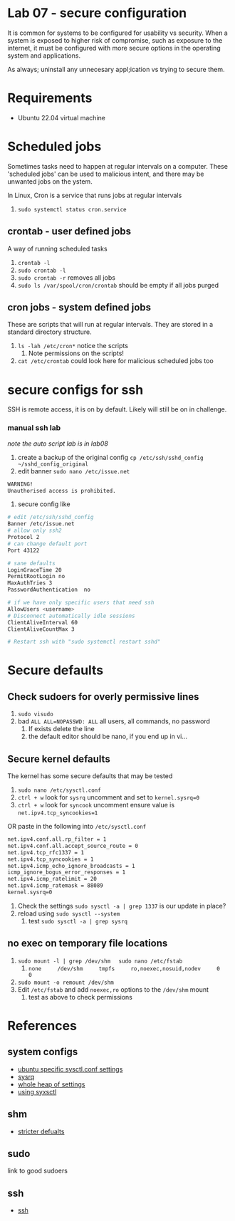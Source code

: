 # Lab 07 - secure configuration
It is common for systems to be configured for usability vs security. When a system is exposed to higher risk of compromise, such as exposure to the internet, it must be configured with more secure options in the operating system and applications.

As always; uninstall any unnecesary appl;ication vs trying to secure them.

# Requirements
* Ubuntu 22.04 virtual machine

# Scheduled jobs
Sometimes tasks need to happen at regular intervals on a computer. These 'scheduled jobs' can be used to malicious intent, and there may be unwanted jobs on the ystem.

In Linux, Cron is a service that runs jobs at regular intervals
1. `sudo systemctl status cron.service`

## crontab - user defined jobs
A way of running scheduled tasks
1. `crontab -l`
1. `sudo crontab -l`
1. `sudo crontab -r` removes all jobs
1. `sudo ls /var/spool/cron/crontab` should be empty if all jobs purged

## cron jobs - system defined jobs
These are scripts that will run at regular intervals. They are stored in a standard directory structure.
1. `ls -lah /etc/cron*` notice the scripts
   1. Note permissions on the scripts!
1. `cat /etc/crontab` could look here for malicious scheduled jobs too

# secure configs for ssh
SSH is remote access, it is on by default. Likely will still be on in challenge.

### manual ssh lab 
_note the auto script lab is in lab08_

1. create a backup of the original config `cp /etc/ssh/sshd_config ~/sshd_config_original`
1. edit banner `sudo nano /etc/issue.net`
```sh
WARNING!
Unauthorised access is prohibited.
```
1. secure config like
```sh
# edit /etc/ssh/sshd_config
Banner /etc/issue.net
# allow only ssh2
Protocol 2
# can change default port
Port 43122

# sane defaults
LoginGraceTime 20
PermitRootLogin no
MaxAuthTries 3
PasswordAuthentication  no

# if we have only specific users that need ssh
AllowUsers <username> 
# Disconnect automatically idle sessions
ClientAliveInterval 60
ClientAliveCountMax 3

# Restart ssh with "sudo systemctl restart sshd"
```

# Secure defaults

## Check sudoers for overly permissive lines
1. `sudo visudo`
1. bad `ALL ALL=NOPASSWD: ALL` all users, all commands, no password
   1. If exists delete the line 
   1. the default editor should be nano, if you end up in vi... 

## Secure kernel defaults
The kernel has some secure defaults that may be tested

1. `sudo nano /etc/sysctl.conf`
1. `ctrl + w` look for `sysrq` uncomment and set to `kernel.sysrq=0`
1. `ctrl + w` look for `syncook` uncomment ensure value is `net.ipv4.tcp_syncookies=1` 

OR paste in the following into `/etc/sysctl.conf`

```sh
net.ipv4.conf.all.rp_filter = 1
net.ipv4.conf.all.accept_source_route = 0
net.ipv4.tcp_rfc1337 = 1
net.ipv4.tcp_syncookies = 1
net.ipv4.icmp_echo_ignore_broadcasts = 1
icmp_ignore_bogus_error_responses = 1
net.ipv4.icmp_ratelimit = 20
net.ipv4.icmp_ratemask = 88089
kernel.sysrq=0
```
1. Check the settings `sudo sysctl -a | grep 1337` is our update in place?
1. reload using `sudo sysctl --system`
   1. test `sudo sysctl -a | grep sysrq` 

## no exec on temporary file locations

1. `sudo mount -l | grep /dev/shm `
` sudo nano /etc/fstab`
   1. `none     /dev/shm     tmpfs     ro,noexec,nosuid,nodev     0     0`
1. `sudo mount -o remount /dev/shm`
1. Edit `/etc/fstab` and add `noexec,ro` options to the `/dev/shm` mount
   1. test as above to check permissions

# References

## system configs
* [ubuntu specific sysctl.conf settings](https://wiki.ubuntu.com/ImprovedNetworking/KernelSecuritySettings)
* [sysrq](https://www.debian.org/doc/manuals/securing-debian-manual/restrict-sysrq.it.html)
* [whole heap of settings](https://tldp.org/HOWTO/Adv-Routing-HOWTO/lartc.kernel.obscure.html)
* [using syxsctl](https://www.cyberciti.biz/faq/reload-sysctl-conf-on-linux-using-sysctl/)

## shm
* [stricter defualts](https://help.ubuntu.com/community/StricterDefaults)

## sudo 
link to good sudoers

## ssh
* [ssh](https://www.redhat.com/sysadmin/eight-ways-secure-ssh)


